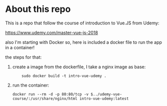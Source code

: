 # About this repo

This is a repo that follow the course of introduction to Vue.JS from Udemy:

https://www.udemy.com/master-vue-js-2018

also I'm starting with Docker so, here is included a docker file to run the app in a container!

the steps for that:

1. create a image from the dockerfile, I take a nginx image as base:

    ```
        sudo docker build -t intro-vue-udemy .
    ```

2. run the container:

    ```
    docker run --rm -d -p 80:80/tcp -v $../udemy-vue-course/:/usr/share/nginx/html intro-vue-udemy:latest
    ```
